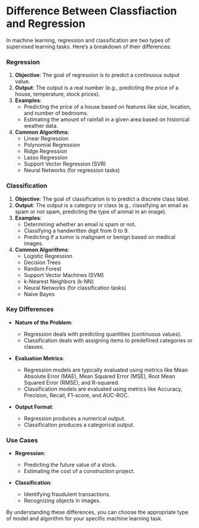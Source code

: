 # Difference Between Classfiaction and Regression
In machine learning, regression and classification are two types of supervised learning tasks. Here’s a breakdown of their differences:

### Regression
1. **Objective**: The goal of regression is to predict a continuous output value.
2. **Output**: The output is a real number (e.g., predicting the price of a house, temperature, stock prices).
3. **Examples**:
   - Predicting the price of a house based on features like size, location, and number of bedrooms.
   - Estimating the amount of rainfall in a given area based on historical weather data.
4. **Common Algorithms**:
   - Linear Regression
   - Polynomial Regression
   - Ridge Regression
   - Lasso Regression
   - Support Vector Regression (SVR)
   - Neural Networks (for regression tasks)

### Classification
1. **Objective**: The goal of classification is to predict a discrete class label.
2. **Output**: The output is a category or class (e.g., classifying an email as spam or not spam, predicting the type of animal in an image).
3. **Examples**:
   - Determining whether an email is spam or not.
   - Classifying a handwritten digit from 0 to 9.
   - Predicting if a tumor is malignant or benign based on medical images.
4. **Common Algorithms**:
   - Logistic Regression
   - Decision Trees
   - Random Forest
   - Support Vector Machines (SVM)
   - k-Nearest Neighbors (k-NN)
   - Neural Networks (for classification tasks)
   - Naive Bayes

### Key Differences
- **Nature of the Problem**:
  - Regression deals with predicting quantities (continuous values).
  - Classification deals with assigning items to predefined categories or classes.

- **Evaluation Metrics**:
  - Regression models are typically evaluated using metrics like Mean Absolute Error (MAE), Mean Squared Error (MSE), Root Mean Squared Error (RMSE), and R-squared.
  - Classification models are evaluated using metrics like Accuracy, Precision, Recall, F1-score, and AUC-ROC.

- **Output Format**:
  - Regression produces a numerical output.
  - Classification produces a categorical output.

### Use Cases
- **Regression**:
  - Predicting the future value of a stock.
  - Estimating the cost of a construction project.
  
- **Classification**:
  - Identifying fraudulent transactions.
  - Recognizing objects in images.

By understanding these differences, you can choose the appropriate type of model and algorithm for your specific machine learning task.
